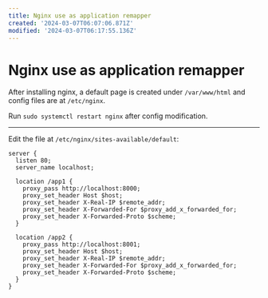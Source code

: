 ```yaml
---
title: Nginx use as application remapper
created: '2024-03-07T06:07:06.871Z'
modified: '2024-03-07T06:17:55.136Z'
---
```


# Nginx use as application remapper

After installing nginx, a default page is created under `/var/www/html` and config files are at `/etc/nginx`.

Run `sudo systemctl restart nginx` after config modification.

---

Edit the file at `/etc/nginx/sites-available/default`:

```nginx
server {
  listen 80;
  server_name localhost;

  location /app1 {
    proxy_pass http://localhost:8000;
    proxy_set_header Host $host;
    proxy_set_header X-Real-IP $remote_addr;
    proxy_set_header X-Forwarded-For $proxy_add_x_forwarded_for;
    proxy_set_header X-Forwarded-Proto $scheme;
  }

  location /app2 {
    proxy_pass http://localhost:8001;
    proxy_set_header Host $host;
    proxy_set_header X-Real-IP $remote_addr;
    proxy_set_header X-Forwarded-For $proxy_add_x_forwarded_for;
    proxy_set_header X-Forwarded-Proto $scheme;
  }
}

```
